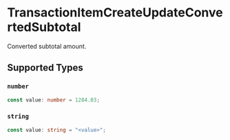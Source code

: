# TransactionItemCreateUpdateConvertedSubtotal

Converted subtotal amount.


## Supported Types

### `number`

```typescript
const value: number = 1284.03;
```

### `string`

```typescript
const value: string = "<value>";
```

